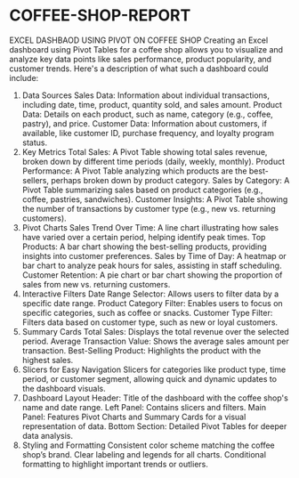 # COFFEE-SHOP-REPORT
EXCEL DASHBAOD USING PIVOT ON COFFEE SHOP
Creating an Excel dashboard using Pivot Tables for a coffee shop allows you to visualize and analyze key data points like sales performance, product popularity, and customer trends. Here's a description of what such a dashboard could include:

1. Data Sources
Sales Data: Information about individual transactions, including date, time, product, quantity sold, and sales amount.
Product Data: Details on each product, such as name, category (e.g., coffee, pastry), and price.
Customer Data: Information about customers, if available, like customer ID, purchase frequency, and loyalty program status.
2. Key Metrics
Total Sales: A Pivot Table showing total sales revenue, broken down by different time periods (daily, weekly, monthly).
Product Performance: A Pivot Table analyzing which products are the best-sellers, perhaps broken down by product category.
Sales by Category: A Pivot Table summarizing sales based on product categories (e.g., coffee, pastries, sandwiches).
Customer Insights: A Pivot Table showing the number of transactions by customer type (e.g., new vs. returning customers).
3. Pivot Charts
Sales Trend Over Time: A line chart illustrating how sales have varied over a certain period, helping identify peak times.
Top Products: A bar chart showing the best-selling products, providing insights into customer preferences.
Sales by Time of Day: A heatmap or bar chart to analyze peak hours for sales, assisting in staff scheduling.
Customer Retention: A pie chart or bar chart showing the proportion of sales from new vs. returning customers.
4. Interactive Filters
Date Range Selector: Allows users to filter data by a specific date range.
Product Category Filter: Enables users to focus on specific categories, such as coffee or snacks.
Customer Type Filter: Filters data based on customer type, such as new or loyal customers.
5. Summary Cards
Total Sales: Displays the total revenue over the selected period.
Average Transaction Value: Shows the average sales amount per transaction.
Best-Selling Product: Highlights the product with the highest sales.
6. Slicers for Easy Navigation
Slicers for categories like product type, time period, or customer segment, allowing quick and dynamic updates to the dashboard visuals.
7. Dashboard Layout
Header: Title of the dashboard with the coffee shop's name and date range.
Left Panel: Contains slicers and filters.
Main Panel: Features Pivot Charts and Summary Cards for a visual representation of data.
Bottom Section: Detailed Pivot Tables for deeper data analysis.
8. Styling and Formatting
Consistent color scheme matching the coffee shop’s brand.
Clear labeling and legends for all charts.
Conditional formatting to highlight important trends or outliers.

